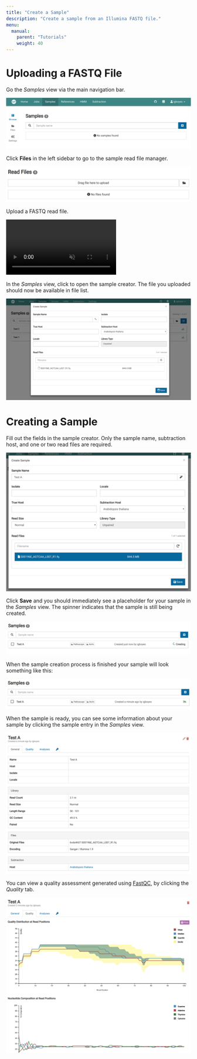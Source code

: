 ```yaml
---
title: "Create a Sample"
description: "Create a sample from an Illumina FASTQ file."
menu:
  manual:
    parent: "Tutorials"
    weight: 40
---
```


# Uploading a FASTQ File

Go the _Samples_ view via the main navigation bar.

![Empty Sample Manager](empty.png)

Click **Files** in the left sidebar to go to the sample read file manager.

![Sample File Manager](files.png)

Upload a FASTQ read file.

<video autoplay muted loop>
  <source src="upload.mp4" type="video/mp4" />
</video>

In the _Samples_ view, click <i class="fa fa-plus-square"></i> to open the sample creator. The file you uploaded should now be available in file list.

![Sample Creator](create.png)

# Creating a Sample

Fill out the fields in the sample creator. Only the sample name, subtraction host, and one or two read files are required.

![Sample Creator Filled](filled.png)

Click <i class="fas fa-save"></i> **Save** and you should immediately see a placeholder for your sample in the _Samples_ view. The spinner indicates that the sample
is still being created.

![Sample Creator Filled](creating.png)

When the sample creation process is finished your sample will look something like this:

![Sample Creation Complete](ready.png)

When the sample is ready, you can see some information about your sample by clicking the sample entry in the _Samples_ view.

![Sample General Information](general.png)

You can view a quality assessment generated using [FastQC](https://www.bioinformatics.babraham.ac.uk/projects/fastqc/), by clicking the _Quality_ tab.

![Sample Quality](quality.png)
